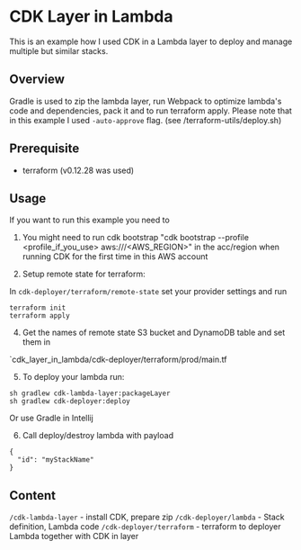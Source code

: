 # CDK Layer in Lambda

This is an example how I used CDK in a Lambda layer to deploy and manage multiple but similar stacks.

## Overview

Gradle is used to zip the lambda layer, run Webpack to optimize lambda's code and dependencies, pack it and to run terraform apply. Please note that in this example I used `-auto-approve` flag. (see /terraform-utils/deploy.sh)
  
## Prerequisite
  
  - terraform (v0.12.28 was used)
    
  
## Usage

If you want to run this example you need to

1. You might need to run cdk bootstrap "cdk bootstrap --profile <profile_if_you_use> aws://<accountId>/<AWS_REGION>" in the acc/region when running CDK for the first time in this AWS account

2. Setup remote state for terraform:

In `cdk-deployer/terraform/remote-state` set your provider settings and run
```
terraform init
terraform apply
```

4. Get the names of remote state S3 bucket and DynamoDB table and set them in

`cdk_layer_in_lambda/cdk-deployer/terraform/prod/main.tf

5. To deploy your lambda run:
```
sh gradlew cdk-lambda-layer:packageLayer
sh gradlew cdk-deployer:deploy
```
Or use Gradle in Intellij

6. Call deploy/destroy lambda with payload
```
{
  "id": "myStackName"
}
```

## Content
`/cdk-lambda-layer` - install CDK, prepare zip
`/cdk-deployer/lambda` - Stack definition, Lambda code
`/cdk-deployer/terraform` - terraform to deployer Lambda together with CDK in layer
